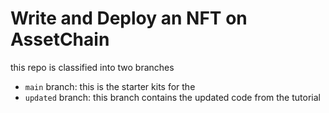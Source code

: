 # Write and Deploy an NFT on AssetChain

this repo is classified into two branches

- `main` branch: this is the starter kits for the
- `updated` branch: this branch contains the updated code from the tutorial
  
